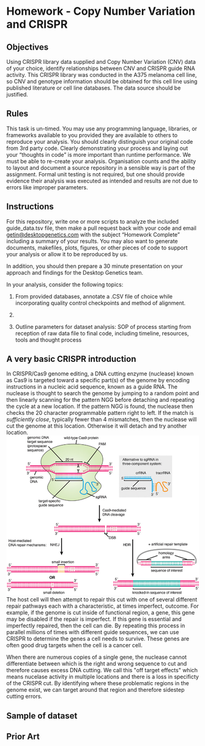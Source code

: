 # Homework - Copy Number Variation and CRISPR
## Objectives

Using CRISPR library data supplied and Copy Number Variation (CNV) data of your choice, identify relationships between CNV and CRISPR guide RNA activity. This CRISPR library was conducted in the A375 melanoma cell line, so CNV and genotype information should be obtained for this cell line using published literature or cell line databases. The data source should be justified.

## Rules
This task is un-timed. You may use any programming language, libraries, or frameworks available to you provided they are available to others to reproduce your analysis. You should clearly distinguish your original code from 3rd party code. Clearly demonstrating your process and laying out your “thoughts in code” is more important than runtime performance. We must be able to re-create your analysis. Organisation counts and the ability to layout and document a source repository in a sensible way is part of the assignment. Formal unit testing is not required, but one should provide evidence their analysis was executed as intended and results are not due to errors like improper parameters.

## Instructions
For this repository, write one or more scripts to analyze the included guide_data.tsv file, then make a pull request back with your code and email getin@desktopgenetics.com with the subject “Homework Complete” including a summary of your results. You may also want to generate documents, makefiles, plots, figures, or other pieces of code to support your analysis or allow it to be reproduced by us.

In addition, you should then prepare a 30 minute presentation on your approach and findings for the Desktop Genetics team. 

In your analysis, consider the following topics:

1. From provided databases, annotate a .CSV file of choice while incorporating quality control checkpoints and method of alignment.

2.

3. Outline parameters for dataset analysis: SOP of process starting from reception of raw data file to final code, including timeline, resources, tools and thought process  

## A very basic CRISPR introduction
In CRISPR/Cas9 genome editing, a DNA cutting enzyme (nuclease) known as Cas9 is targeted toward a specific part(s) of the genome by encoding instructions in a nucleic acid sequence, known as a guide RNA. The nuclease is thought to search the genome by jumping to a random point and then linearly scanning for the pattern NGG before detaching and repeating the cycle at a new location. If the pattern NGG is found, the nuclease then checks the 20 character programmable pattern right to left. If the match is *sufficiently close*, typically fewer than 4 mismatches, then the nuclease will cut the genome at this location. Otherwise it will detach and try another location.
![CRISPR searchs for a 20 character sequence and cuts](images/fgen-crispr-diagram.jpg)
The host cell will then attempt to repair this cut with one of several different repair pathways each with a characteristic, at times imperfect, outcome. For example, if the genome is cut inside of functional region, a gene, this gene may be disabled if the repair is imperfect. If this gene is essential and imperfectly repaired, then the cell can die. By repeating this process in parallel millions of times with different guide sequences, we can use CRISPR to determine the genes a cell needs to survive. These genes are often good drug targets when the cell is a cancer cell.

When there are numerous copies of a single gene, the nuclease cannot differentiate between which is the right and wrong sequence to cut and therefore causes excess DNA cutting. We call this "off target effects" which means nucelase activity in multiple locations and there is a loss in specificty of the CRISPR cut. By identifying where these problematic regions in the genome exist, we can target around that region and therefore sidestep cutting errors.

## Sample of dataset

## Prior Art 



